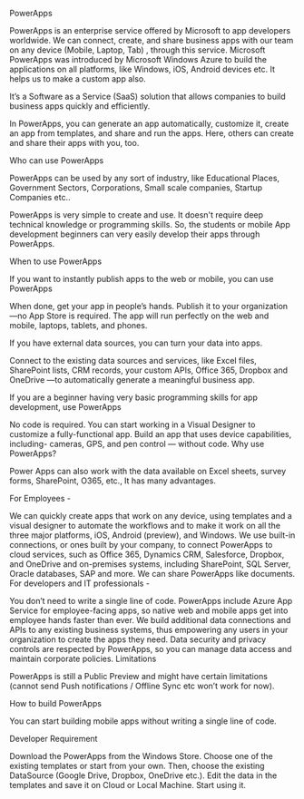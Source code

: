 PowerApps

PowerApps is an enterprise service offered by Microsoft to app developers worldwide. We can connect, create, and share business apps with our team on any device (Mobile, Laptop, Tab) , through this service. Microsoft PowerApps was introduced by Microsoft Windows Azure to build the applications on all platforms, like Windows, iOS, Android devices etc. It helps us to make a custom app also.

It’s a Software as a Service (SaaS) solution that allows companies to build business apps quickly and efficiently.

In PowerApps, you can generate an app automatically, customize it, create an app from templates, and share and run the apps. Here, others can create and share their apps with you, too.

Who can use PowerApps

PowerApps can be used by any sort of industry, like Educational Places, Government Sectors, Corporations, Small scale companies, Startup Companies etc..

PowerApps is very simple to create and use. It doesn't require deep technical knowledge or programming skills. So, the students or mobile App development beginners can very easily develop their apps through PowerApps.

When to use PowerApps

If you want to instantly publish apps to the web or mobile, you can use PowerApps 

When done, get your app in people’s hands. Publish it to your organization—no App Store is required. The app will run perfectly on the web and mobile, laptops, tablets, and phones.

If you have external data sources, you can turn your data into apps.

Connect to the existing data sources and services, like Excel files, SharePoint lists, CRM records, your custom APIs, Office 365, Dropbox and OneDrive —to automatically generate a meaningful business app.

If you are a beginner having very basic programming skills for app development, use PowerApps 

No code is required. You can start working in a Visual Designer to customize a fully-functional app. Build an app that uses device capabilities, including- cameras, GPS, and pen control — without code.
Why use PowerApps?

Power Apps can also work with the data available on Excel sheets, survey forms, SharePoint, O365, etc., It has many advantages. 

For Employees -

We can quickly create apps that work on any device, using templates and a visual designer to automate the workflows and to make it work on all the three major platforms, iOS, Android (preview), and Windows.
We use built-in connections, or ones built by your company, to connect PowerApps to cloud services, such as Office 365, Dynamics CRM, Salesforce, Dropbox, and OneDrive and on-premises systems, including SharePoint, SQL Server, Oracle databases, SAP and more.
We can share PowerApps like documents.
For developers and IT professionals -

You don’t need to write a single line of code.
PowerApps include Azure App Service for employee-facing apps, so native web and mobile apps get into employee hands faster than ever.
We build additional data connections and APIs to any existing business systems, thus empowering any users in your organization to create the apps they need.
Data security and privacy controls are respected by PowerApps, so you can manage data access and maintain corporate policies.
Limitations

PowerApps is still a Public Preview and might have certain limitations (cannot send Push notifications / Offline Sync etc won’t work for now).

How to build PowerApps

You can start building mobile apps without writing a single line of code.

Developer Requirement

Download the PowerApps from the Windows Store.
Choose one of the existing templates or start from your own.
Then, choose the existing DataSource (Google Drive, Dropbox, OneDrive etc.).
Edit the data in the templates and save it on Cloud or Local Machine.
Start using it.
